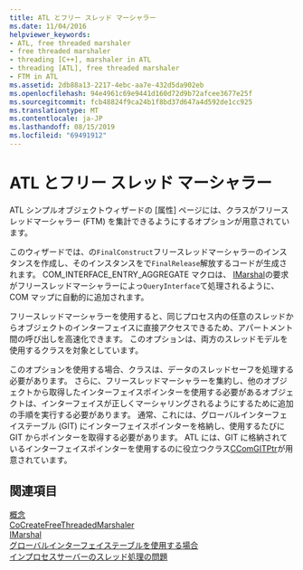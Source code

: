 ```yaml
---
title: ATL とフリー スレッド マーシャラー
ms.date: 11/04/2016
helpviewer_keywords:
- ATL, free threaded marshaler
- free threaded marshaler
- threading [C++], marshaler in ATL
- threading [ATL], free threaded marshaler
- FTM in ATL
ms.assetid: 2db88a13-2217-4ebc-aa7e-432d5da902eb
ms.openlocfilehash: 94e4961c69e9441d160d72d9b72afcee3677e25f
ms.sourcegitcommit: fcb48824f9ca24b1f8bd37d647a4d592de1cc925
ms.translationtype: MT
ms.contentlocale: ja-JP
ms.lasthandoff: 08/15/2019
ms.locfileid: "69491912"
---
```

# <a name="atl-and-the-free-threaded-marshaler"></a>ATL とフリー スレッド マーシャラー

ATL シンプルオブジェクトウィザードの [属性] ページには、クラスがフリースレッドマーシャラー (FTM) を集計できるようにするオプションが用意されています。

このウィザードでは、の`FinalConstruct`フリースレッドマーシャラーのインスタンスを作成し、そのインスタンスをで`FinalRelease`解放するコードが生成されます。 COM_INTERFACE_ENTRY_AGGREGATE マクロは、 [IMarshal](/windows/win32/api/objidlbase/nn-objidlbase-imarshal)の要求がフリースレッドマーシャラーによっ`QueryInterface`て処理されるように、COM マップに自動的に追加されます。

フリースレッドマーシャラーを使用すると、同じプロセス内の任意のスレッドからオブジェクトのインターフェイスに直接アクセスできるため、アパートメント間の呼び出しを高速化できます。 このオプションは、両方のスレッドモデルを使用するクラスを対象としています。

このオプションを使用する場合、クラスは、データのスレッドセーフを処理する必要があります。 さらに、フリースレッドマーシャラーを集約し、他のオブジェクトから取得したインターフェイスポインターを使用する必要があるオブジェクトは、インターフェイスが正しくマーシャリングされるようにするために追加の手順を実行する必要があります。 通常、これには、グローバルインターフェイステーブル (GIT) にインターフェイスポインターを格納し、使用するたびに GIT からポインターを取得する必要があります。 ATL には、GIT に格納されているインターフェイスポインターを使用するのに役立つクラス[CComGITPtr](../atl/reference/ccomgitptr-class.md)が用意されています。

## <a name="see-also"></a>関連項目

[概念](../atl/active-template-library-atl-concepts.md)<br/>
[CoCreateFreeThreadedMarshaler](/windows/win32/api/combaseapi/nf-combaseapi-cocreatefreethreadedmarshaler)<br/>
[IMarshal](/windows/win32/api/objidlbase/nn-objidlbase-imarshal)<br/>
[グローバルインターフェイステーブルを使用する場合](/windows/win32/com/when-to-use-the-global-interface-table)<br/>
[インプロセスサーバーのスレッド処理の問題](/windows/win32/com/in-process-server-threading-issues)
